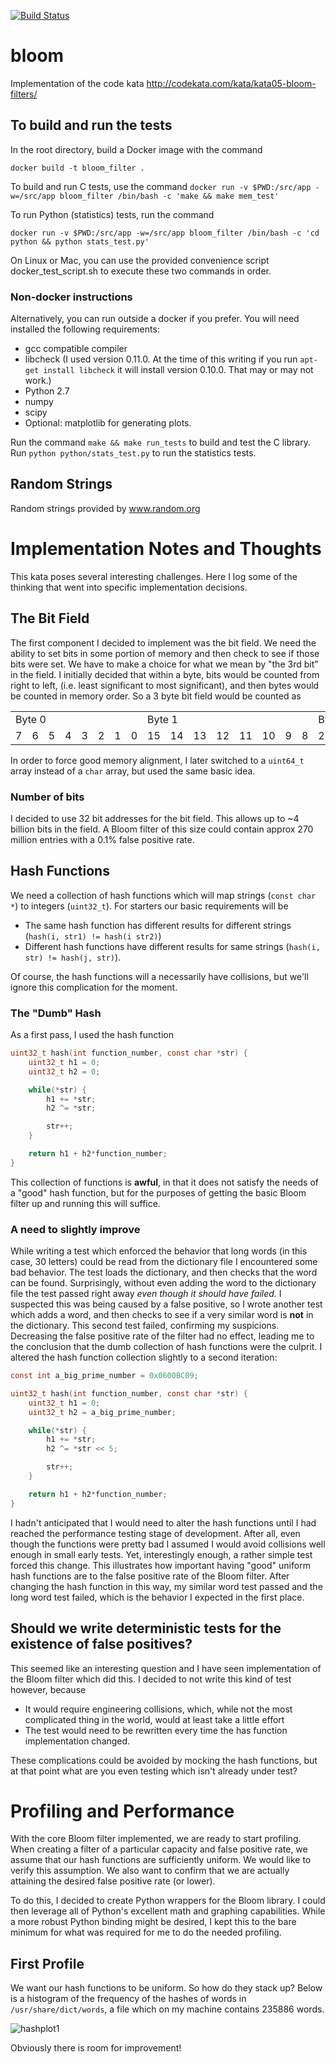 [![Build Status](https://travis-ci.org/weirichd/bloom.svg?branch=master)](https://travis-ci.org/weirichd/bloom)

# bloom
Implementation of the code kata http://codekata.com/kata/kata05-bloom-filters/

## To build and run the tests
In the root directory, build a Docker image with the command

`docker build -t bloom_filter .`

To build and run C tests, use the command
`docker run -v $PWD:/src/app -w=/src/app bloom_filter /bin/bash -c 'make && make mem_test'`

To run Python (statistics) tests, run the command

`docker run -v $PWD:/src/app -w=/src/app bloom_filter /bin/bash -c 'cd python && python stats_test.py'`

On Linux or Mac, you can use the provided convenience script docker_test_script.sh to execute these two commands in order.

### Non-docker instructions

Alternatively, you can run outside a docker if you prefer. You will need installed the following requirements:
* gcc compatible compiler
* libcheck (I used version 0.11.0. At the time of this writing if you run `apt-get install libcheck` it will install version 0.10.0. That may or may not work.)
* Python 2.7
* numpy
* scipy
* Optional: matplotlib for generating plots.

Run the command `make && make run_tests` to build and test the C library.
Run `python python/stats_test.py` to run the statistics tests.

## Random Strings

Random strings provided by www.random.org

# Implementation Notes and Thoughts

This kata poses several interesting challenges.
Here I log some of the thinking that went into specific implementation decisions.

## The Bit Field

The first component I decided to implement was the bit field.
We need the ability to set bits in some portion of memory and then check to see if those bits were set.
We have to make a choice for what we mean by "the 3rd bit" in the field.
I initially decided that within a byte, bits would be counted from right to left, (i.e. least significant to most significant), and then bytes would be counted in memory order.
So a 3 byte bit field would be counted as

<table>
  <tr>
    <td colspan="8">Byte 0</td>
    <td colspan="8">Byte 1</td>
    <td colspan="8">Byte 2</td>
  </tr>
  <tr>
    <td>7</td> <td>6</td> <td>5</td> <td>4</td> <td>3</td> <td>2</td> <td>1</td> <td>0</td>
    <td>15</td> <td>14</td> <td>13</td> <td>12</td> <td>11</td> <td>10</td> <td>9</td> <td>8</td>
    <td>23</td> <td>22</td> <td>21</td> <td>20</td> <td>19</td> <td>18</td> <td>17</td> <td>16</td>
  </tr>
</table>

In order to force good memory alignment, I later switched to a `uint64_t` array instead of a `char` array, but used the same basic idea.

### Number of bits

I decided to use 32 bit addresses for the bit field. This allows up to ~4 billion bits in the field. A Bloom filter of this size could contain approx 270 million entries with a 0.1% false positive rate.

## Hash Functions

We need a collection of hash functions which will map strings (`const char *`) to integers (`uint32_t`).
For starters our basic requirements will be
* The same hash function has different results for different strings (`hash(i, str1) != hash(i str2)`)
* Different hash functions have different results for same strings (`hash(i, str) != hash(j, str)`).

Of course, the hash functions will a necessarily have collisions, but we'll ignore this complication for the moment.

### The "Dumb" Hash

As a first pass, I used the hash function

```c
uint32_t hash(int function_number, const char *str) {
    uint32_t h1 = 0;
    uint32_t h2 = 0;

    while(*str) {
        h1 += *str;
        h2 ^= *str;

        str++;
    }

    return h1 + h2*function_number;
}
```

This collection of functions is **awful**, in that it does not satisfy the needs of a "good" hash function, but for the purposes of getting the basic Bloom filter up and running this will suffice.

### A need to slightly improve
While writing a test which enforced the behavior that long words (in this case, 30 letters) could be read from the dictionary file I encountered some bad behavior.
The test loads the dictionary, and then checks that the word can be found.
Surprisingly, without even adding the word to the dictionary file the test passed right away *even though it should have failed.*
I suspected this was being caused by a false positive, so I wrote another test which adds a word, and then checks to see if a very similar word is **not** in the dictionary.
This second test failed, confirming my suspicions.
Decreasing the false positive rate of the filter had no effect, leading me to the conclusion that the dumb collection of hash functions were the culprit.
I altered the hash function collection slightly to a second iteration:

```c
const int a_big_prime_number = 0x0600BC09;

uint32_t hash(int function_number, const char *str) {
    uint32_t h1 = 0;
    uint32_t h2 = a_big_prime_number;

    while(*str) {
        h1 += *str;
        h2 ^= *str << 5;

        str++;
    }

    return h1 + h2*function_number;
}
```

I hadn't anticipated that I would need to alter the hash functions until I had reached the performance testing stage of development.
After all, even though the functions were pretty bad I assumed I would avoid collisions well enough in small early tests.
Yet, interestingly enough, a rather simple test forced this change.
This illustrates how important having "good" uniform hash functions are to the false positive rate of the Bloom filter.
After changing the hash function in this way, my similar word test passed and the long word test failed, which is the behavior I expected in the first place.

## Should we write deterministic tests for the existence of false positives?

This seemed like an interesting question and I have seen implementation of the Bloom filter which did this. I decided to not write this kind of test however, because
* It would require engineering collisions, which, while not the most complicated thing in the world, would at least take a little effort
* The test would need to be rewritten every time the has function implementation changed.

These complications could be avoided by mocking the hash functions, but at that point what are you even testing which isn't already under test?

# Profiling and Performance

With the core Bloom filter implemented, we are ready to start profiling.
When creating a filter of a particular capacity and false positive rate, we assume that our hash functions are sufficiently uniform.
We would like to verify this assumption.
We also want to confirm that we are actually attaining the desired false positive rate (or lower).

To do this, I decided to create Python wrappers for the Bloom library.
I could then leverage all of Python's excellent math and graphing capabilities.
While a more robust Python binding might be desired, I kept this to the bare minimum for what was required for me to do the needed profiling.

## First Profile

We want our hash functions to be uniform. So how do they stack up?
Below is a histogram of the frequency of the hashes of words in `/usr/share/dict/words`, a file which on my machine contains 235886 words.

![hashplot1](https://cloud.githubusercontent.com/assets/8379521/25866069/2e30d6da-34c3-11e7-8035-cb61ccc3d643.png)

Obviously there is room for improvement!
